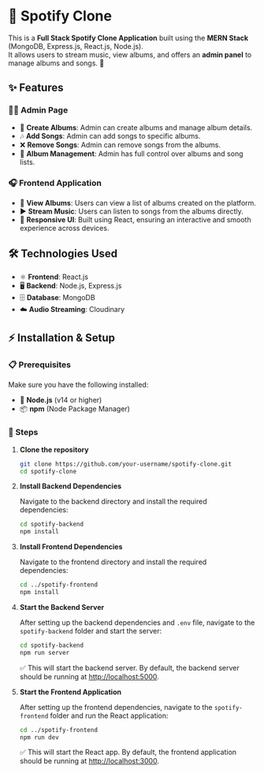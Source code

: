 # 🎵 Spotify Clone

This is a **Full Stack Spotify Clone Application** built using the **MERN Stack** (MongoDB, Express.js, React.js, Node.js).  
It allows users to stream music, view albums, and offers an **admin panel** to manage albums and songs. 🚀

## ✨ Features

### 👨‍💻 Admin Page
- 🎼 **Create Albums**: Admin can create albums and manage album details.
- 🎶 **Add Songs**: Admin can add songs to specific albums.
- ❌ **Remove Songs**: Admin can remove songs from the albums.
- 📂 **Album Management**: Admin has full control over albums and song lists.

### 🎧 Frontend Application
- 📀 **View Albums**: Users can view a list of albums created on the platform.
- ▶️ **Stream Music**: Users can listen to songs from the albums directly.
- 📱 **Responsive UI**: Built using React, ensuring an interactive and smooth experience across devices.

## 🛠 Technologies Used
- ⚛️ **Frontend**: React.js
- 🖥 **Backend**: Node.js, Express.js
- 🗄 **Database**: MongoDB
- ☁️ **Audio Streaming**: Cloudinary

## ⚡ Installation & Setup

### 📋 Prerequisites
Make sure you have the following installed:
- 🔗 **Node.js** (v14 or higher)
- 📦 **npm** (Node Package Manager)

### 📝 Steps

1. **Clone the repository**

   ```bash
   git clone https://github.com/your-username/spotify-clone.git
   cd spotify-clone
   ```

2. **Install Backend Dependencies**

   Navigate to the backend directory and install the required dependencies:

   ```bash
   cd spotify-backend
   npm install
   ```

3. **Install Frontend Dependencies**

   Navigate to the frontend directory and install the required dependencies:

   ```bash
   cd ../spotify-frontend
   npm install
   ```

4. **Start the Backend Server**

   After setting up the backend dependencies and `.env` file, navigate to the `spotify-backend` folder and start the server:

   ```bash
   cd spotify-backend
   npm run server
   ```

   ✅ This will start the backend server. By default, the backend server should be running at [http://localhost:5000](http://localhost:5000).

5. **Start the Frontend Application**

   After setting up the frontend dependencies, navigate to the `spotify-frontend` folder and run the React application:

   ```bash
   cd ../spotify-frontend
   npm run dev
   ```

   ✅ This will start the React app. By default, the frontend application should be running at [http://localhost:3000](http://localhost:3000).
